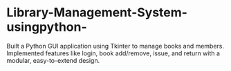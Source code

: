 # Library-Management-System-usingpython-
Built a Python GUI application using Tkinter to manage books and members. Implemented features like login, book add/remove, issue, and return with a modular, easy-to-extend design. 
